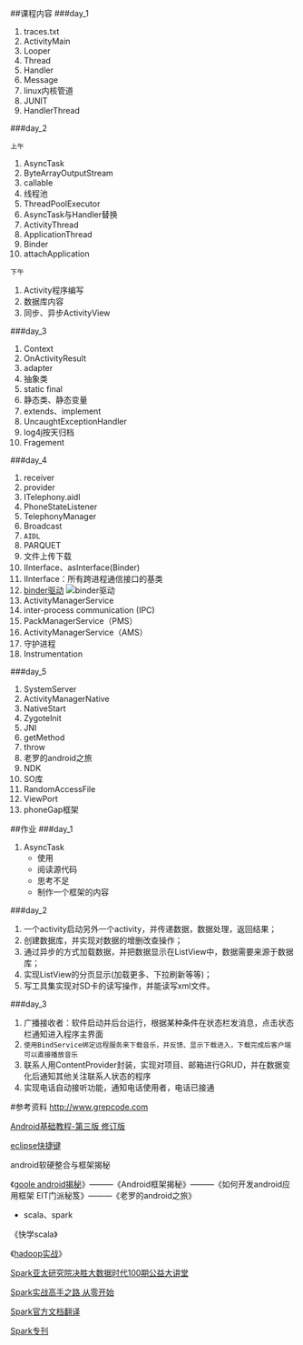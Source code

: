 ##课程内容
###day_1
1. traces.txt
1. ActivityMain
1. Looper
1. Thread
1. Handler
1. Message
1. linux内核管道
1. JUNIT
1. HandlerThread

###day_2

`上午`

1. AsyncTask
1. ByteArrayOutputStream
1. callable
1. 线程池
1. ThreadPoolExecutor
1. AsyncTask与Handler替换
1. ActivityThread
1. ApplicationThread
1. Binder
1. attachApplication

`下午`

1. Activity程序编写
1. 数据库内容
1. 同步、异步ActivityView

###day_3
1. Context
1. OnActivityResult
1. adapter
1. 抽象类
1. static final
1. 静态类、静态变量
1. extends、implement
1. UncaughtExceptionHandler
1. log4j按天归档
1. Fragement

###day_4
1. receiver
1. provider
1. ITelephony.aidl
1. PhoneStateListener
1. TelephonyManager
1. Broadcast
1. `AIDL`
1. PARQUET
1. 文件上传下载
1. IInterface、asInterface(Binder)
1. IInterface：所有跨进程通信接口的基类
1. [binder驱动](http://www.cnblogs.com/linucos/archive/2012/05/24/2516623.html)
	![binder驱动](http://img.dnbcw.info/2012314/3875252.gif)
1. ActivityManagerService
1. inter-process communication (IPC) 
1. PackManagerService（PMS）
1. ActivityManagerService（AMS）
1. 守护进程
1. Instrumentation

###day_5
1. SystemServer
1. ActivityManagerNative
1. NativeStart
1. ZygoteInit
1. JNI
2. getMethod
3. throw
4. 老罗的android之旅
5. NDK
6. SO库
7. RandomAccessFile
8. ViewPort
9. phoneGap框架


##作业
###day_1
1. AsyncTask
	* 使用
	* 阅读源代码
	* 思考不足
	* 制作一个框架的内容
	
###day_2
1. 一个activity启动另外一个activity，并传递数据，数据处理，返回结果；
1. 创建数据库，并实现对数据的增删改查操作；
1. 通过异步的方式加载数据，并把数据显示在ListView中，数据需要来源于数据库；
1. 实现ListView的分页显示(加载更多、下拉刷新等等)；
1. 写工具集实现对SD卡的读写操作，并能读写xml文件。

###day_3
1. 广播接收者：软件启动并后台运行，根据某种条件在状态栏发消息，点击状态栏通知进入程序主界面
1. `使用BindService绑定远程服务来下载音乐，并反馈、显示下载进入，下载完成后客户端可以直接播放音乐`
1. 联系人用ContentProvider封装，实现对项目、邮箱进行GRUD，并在数据变化后通知其他关注联系人状态的程序
1. 实现电话自动接听功能，通知电话使用者，电话已接通

#参考资料
<http://www.grepcode.com>

[Android基础教程-第三版 修订版](http://www.amazon.cn/Android基础教程-Ed-Burnette/dp/B00550OMMC/ref=sr_1_1?ie=UTF8&qid=1415599862&sr=8-1&keywords=android基础教程)

[eclipse快捷键](http://www.open-open.com/bbs/view/1320934157953/)

android软硬整合与框架揭秘

《[goole android揭秘](http://baike.baidu.com/view/5884827.htm?fr=aladdin)》———《Android框架揭秘》———《如何开发android应用框架 EIT门派秘笈》———《老罗的android之旅》

* scala、spark

《快学scala》

《[hadoop实战](http://www.amazon.cn/Hadoop%E5%AE%9E%E6%88%98-Chuck-Lam/dp/B005X5ORFQ/ref=sr_1_2?ie=UTF8&qid=1415955569&sr=8-2&keywords=hadoop%E5%AE%9E%E6%88%98)》

[Spark亚太研究院决胜大数据时代100期公益大讲堂](http://edu.51cto.com/course/course_id-1659.html)

[Spark实战高手之路 从零开始](http://book.51cto.com/art/201408/448416.htm)

[Spark官方文档翻译](http://down.51cto.com/data/1884367)

[Spark专刊](http://down.51cto.com/2229525)